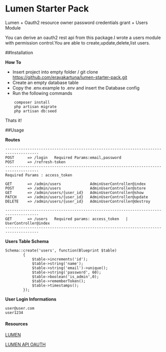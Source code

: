 # Lumen Starter Pack
Lumen + Oauth2 resource owner password credentials grant + Users Module

You can derive an oauth2 rest api from this package.I wrote a users module with permission control.You are able to create,update,delete,list users.


##Installation

**How To**

- Insert project into empty folder / git clone https://github.com/erayakartuna/lumen-starter-pack.git
- Create an empty database table
- Copy the .env.example to .env and insert the Database config
- Run the following commands
```
    composer install
    php artisan migrate
    php artisan db:seed
```
Thats it!

##Usage

**Routes**

```
-------------------------------------------------------------------------------------
POST      => /login   Required Params:email,password
POST      => /refresh-token
-------------------------------------------------------------------------------------
Required Params : access_token

GET       => /admin/users             AdminUserController@index
POST      => /admin/users             AdminUserController@store
GET       => /admin/users/{user_id}   AdminUserController@show
PATCH     => /admin/users/{user_id}   AdminUserController@update
DELETE    => /admin/users/{user_id}   AdminUserController@destroy

-------------------------------------------------------------------------------------
GET       => /users   Required params: access_token   |  UserController@index
-------------------------------------------------------------------------------------
```

**Users Table Schema**
```
Schema::create('users', function(Blueprint $table)
		{
			$table->increments('id');
			$table->string('name');
			$table->string('email')->unique();
			$table->string('password', 60);
			$table->boolean('is_admin',0);
			$table->rememberToken();
			$table->timestamps();
		});
```

**User Login Informations**
```
user@user.com
user1234
```

#### Resources

[LUMEN](https://lumen.laravel.com/)

[LUMEN API OAUTH](https://github.com/esbenp/lumen-api-oauth)



